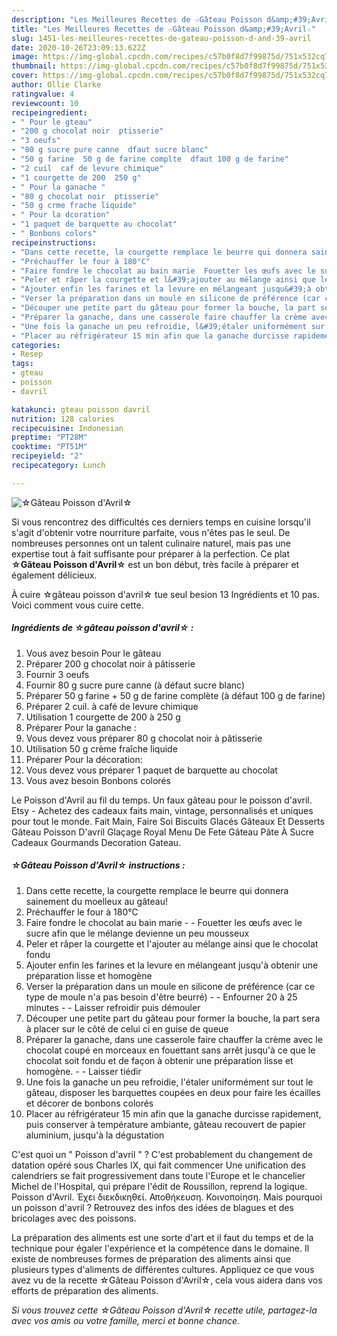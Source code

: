 ```yaml
---
description: "Les Meilleures Recettes de ☆Gâteau Poisson d&amp;#39;Avril☆"
title: "Les Meilleures Recettes de ☆Gâteau Poisson d&amp;#39;Avril☆"
slug: 1451-les-meilleures-recettes-de-gateau-poisson-d-and-39-avril
date: 2020-10-26T23:09:13.622Z
image: https://img-global.cpcdn.com/recipes/c57b0f8d7f99875d/751x532cq70/☆gateau-poisson-davril☆-photo-principale-de-la-recette.jpg
thumbnail: https://img-global.cpcdn.com/recipes/c57b0f8d7f99875d/751x532cq70/☆gateau-poisson-davril☆-photo-principale-de-la-recette.jpg
cover: https://img-global.cpcdn.com/recipes/c57b0f8d7f99875d/751x532cq70/☆gateau-poisson-davril☆-photo-principale-de-la-recette.jpg
author: Ollie Clarke
ratingvalue: 4
reviewcount: 10
recipeingredient:
- " Pour le gteau"
- "200 g chocolat noir  ptisserie"
- "3 oeufs"
- "80 g sucre pure canne  dfaut sucre blanc"
- "50 g farine  50 g de farine complte  dfaut 100 g de farine"
- "2 cuil  caf de levure chimique"
- "1 courgette de 200  250 g"
- " Pour la ganache "
- "80 g chocolat noir  ptisserie"
- "50 g crme frache liquide"
- " Pour la dcoration"
- "1 paquet de barquette au chocolat"
- " Bonbons colors"
recipeinstructions:
- "Dans cette recette, la courgette remplace le beurre qui donnera sainement du moelleux au gâteau!"
- "Préchauffer le four à 180°C"
- "Faire fondre le chocolat au bain marie  Fouetter les œufs avec le sucre afin que le mélange devienne un peu mousseux"
- "Peler et râper la courgette et l&#39;ajouter au mélange ainsi que le chocolat fondu"
- "Ajouter enfin les farines et la levure en mélangeant jusqu&#39;à obtenir une préparation lisse et homogène"
- "Verser la préparation dans un moule en silicone de préférence (car ce type de moule n&#39;a pas besoin d&#39;être beurré)  Enfourner 20 à 25 minutes  Laisser refroidir puis démouler"
- "Découper une petite part du gâteau pour former la bouche, la part sera à placer sur le côté de celui ci en guise de queue"
- "Préparer la ganache, dans une casserole faire chauffer la crème avec le chocolat coupé en morceaux en fouettant sans arrêt jusqu&#39;à ce que le chocolat soit fondu et de façon à obtenir une préparation lisse et homogène.  Laisser tiédir"
- "Une fois la ganache un peu refroidie, l&#39;étaler uniformément sur tout le gâteau, disposer les barquettes coupées en deux pour faire les écailles et décorer de bonbons colorés"
- "Placer au réfrigérateur 15 min afin que la ganache durcisse rapidement, puis conserver à température ambiante, gâteau recouvert de papier aluminium, jusqu&#39;à la dégustation"
categories:
- Resep
tags:
- gteau
- poisson
- davril

katakunci: gteau poisson davril 
nutrition: 128 calories
recipecuisine: Indonesian
preptime: "PT28M"
cooktime: "PT51M"
recipeyield: "2"
recipecategory: Lunch

---
```



![☆Gâteau Poisson d&#39;Avril☆](https://img-global.cpcdn.com/recipes/c57b0f8d7f99875d/751x532cq70/☆gateau-poisson-davril☆-photo-principale-de-la-recette.jpg)

Si vous rencontrez des difficultés ces derniers temps en cuisine lorsqu'il s'agit d'obtenir votre nourriture parfaite, vous n'êtes pas le seul. De nombreuses personnes ont un talent culinaire naturel, mais pas une expertise tout à fait suffisante pour préparer à la perfection. Ce plat <strong> ☆Gâteau Poisson d&#39;Avril☆ </strong> est un bon début, très facile à préparer et également délicieux.

<!--inarticleads1-->

À cuire ☆gâteau poisson d&#39;avril☆ tue seul besion 13 Ingrédients et 10 pas. Voici comment vous cuire cette.

##### Ingrédients de ☆gâteau poisson d&#39;avril☆ :

1. Vous avez besoin  Pour le gâteau
1. Préparer 200 g chocolat noir à pâtisserie
1. Fournir 3 oeufs
1. Fournir 80 g sucre pure canne (à défaut sucre blanc)
1. Préparer 50 g farine + 50 g de farine complète (à défaut 100 g de farine)
1. Préparer 2 cuil. à café de levure chimique
1. Utilisation 1 courgette de 200 à 250 g
1. Préparer  Pour la ganache :
1. Vous devez vous préparer 80 g chocolat noir à pâtisserie
1. Utilisation 50 g crème fraîche liquide
1. Préparer  Pour la décoration:
1. Vous devez vous préparer 1 paquet de barquette au chocolat
1. Vous avez besoin  Bonbons colorés


Le Poisson d&#39;Avril au fil du temps. Un faux gâteau pour le poisson d&#39;avril. Etsy - Achetez des cadeaux faits main, vintage, personnalisés et uniques pour tout le monde. Fait Main, Faire Soi Biscuits Glacés Gâteaux Et Desserts Gâteau Poisson D&#39;avril Glaçage Royal Menu De Fete Gâteau Pâte À Sucre Cadeaux Gourmands Decoration Gateau. 

<!--inarticleads2-->

##### ☆Gâteau Poisson d&#39;Avril☆ instructions :

1. Dans cette recette, la courgette remplace le beurre qui donnera sainement du moelleux au gâteau!
1. Préchauffer le four à 180°C
1. Faire fondre le chocolat au bain marie -  - Fouetter les œufs avec le sucre afin que le mélange devienne un peu mousseux
1. Peler et râper la courgette et l&#39;ajouter au mélange ainsi que le chocolat fondu
1. Ajouter enfin les farines et la levure en mélangeant jusqu&#39;à obtenir une préparation lisse et homogène
1. Verser la préparation dans un moule en silicone de préférence (car ce type de moule n&#39;a pas besoin d&#39;être beurré) -  - Enfourner 20 à 25 minutes -  - Laisser refroidir puis démouler
1. Découper une petite part du gâteau pour former la bouche, la part sera à placer sur le côté de celui ci en guise de queue
1. Préparer la ganache, dans une casserole faire chauffer la crème avec le chocolat coupé en morceaux en fouettant sans arrêt jusqu&#39;à ce que le chocolat soit fondu et de façon à obtenir une préparation lisse et homogène. -  - Laisser tiédir
1. Une fois la ganache un peu refroidie, l&#39;étaler uniformément sur tout le gâteau, disposer les barquettes coupées en deux pour faire les écailles et décorer de bonbons colorés
1. Placer au réfrigérateur 15 min afin que la ganache durcisse rapidement, puis conserver à température ambiante, gâteau recouvert de papier aluminium, jusqu&#39;à la dégustation


C&#39;est quoi un &#34; Poisson d&#39;avril &#34; ? C&#39;est probablement du changement de datation opéré sous Charles IX, qui fait commencer Une unification des calendriers se fait progressivement dans toute l&#39;Europe et le chancelier Michel de l&#39;Hospital, qui prépare l&#39;édit de Roussillon, reprend la logique. Poisson d&#39;Avril. Έχει διεκδικηθεί. Αποθήκευση. Κοινοποίηση. Mais pourquoi un poisson d&#39;avril ? Retrouvez des infos des idées de blagues et des bricolages avec des poissons. 

<!--inarticleads1-->

<p>
La préparation des aliments est une sorte d'art et il faut du temps et de la technique pour égaler l'expérience et la compétence dans le domaine. Il existe de nombreuses formes de préparation des aliments ainsi que plusieurs types d'aliments de différentes cultures. Appliquez ce que vous avez vu de la recette ☆Gâteau Poisson d&#39;Avril☆, cela vous aidera dans vos efforts de préparation des aliments.
</p>

<p>
<i>Si vous trouvez cette ☆Gâteau Poisson d&#39;Avril☆ recette utile, partagez-la avec vos amis ou votre famille, merci et bonne chance.</i>
</p>
